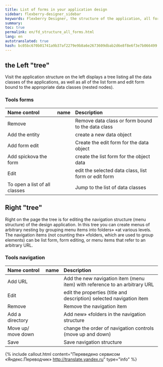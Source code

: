 ```yaml
--- 
title: List of forms in your application design 
sidebar: flexberry-designer_sidebar 
keywords: Flexberry Designer, the structure of the application, all forms 
summary: 
toc: true 
permalink: en/fd_structure_all_forms.html 
lang: en 
autotranslated: true 
hash: bc05bc670b01741a9b37af2279e9b8a6e2673609dbab2d6e8f8e6f3e7b066499 
--- 
```


## the Left "tree" 

Visit the application structure on the left displays a tree listing all the data classes of the applications, as well as all of the list form and edit form bound to the appropriate data classes (nested nodes). 

### Tools forms 

Name control | name | Description 
:------------|:------------| :------------ 
Remove | | Remove data class or form bound to the data class 
Add the entity | | create a new data object 
Add form edit | | Create the edit form for the data object 
Add spickova the form | | create the list form for the object data 
Edit | | edit the selected data class, list form or edit form 
To open a list of all classes | | Jump to the list of data classes 

## Right "tree" 

Right on the page the tree is for editing the navigation structure (menu structure) of the design application. In this tree you can create menus of arbitrary nesting by grouping menu items into folders» «at various levels. The navigation items (not counting the» «folders, which are used to group elements) can be list form, form editing, or menu items that refer to an arbitrary URL. 

### Tools navigation 

Name control | name | Description 
:------------|:------------| :------------ 
Add URL || Add the new navigation item (menu item) with reference to an arbitrary URL 
Edit || edit the properties (title and description) selected navigation item 
Remove || Remove the navigation item 
Add a directory || Add new» «folders in the navigation structure 
Move up/ move down || change the order of navigation controls (move up and down) 
Save || Save navigation structure 



{% include callout.html content="Переведено сервисом «Яндекс.Переводчик» <http://translate.yandex.ru>" type="info" %}